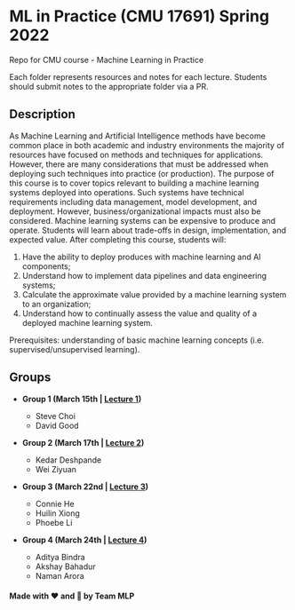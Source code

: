 # ML in Practice (CMU 17691) Spring 2022
Repo for CMU course - Machine Learning in Practice

Each folder represents resources and notes for each lecture. Students should submit notes to the appropriate folder via a PR.

## Description
As Machine Learning and Artificial Intelligence methods have become common place in both academic and industry environments the majority of resources have focused on methods and techniques for applications. However, there are many considerations that must be addressed when deploying such techniques into practice (or production). The purpose of this course is to cover topics relevant to building a machine learning systems deployed into operations. Such systems have technical requirements including data management, model development, and deployment. However, business/organizational impacts must also be considered. Machine learning systems can be expensive to produce and operate. Students will learn about trade-offs in design, implementation, and expected value. After completing this course, students will: 
1. Have the ability to deploy produces with machine learning and AI components; 
2. Understand how to implement data pipelines and data engineering systems; 
3. Calculate the approximate value provided by a machine learning system to an organization; 
4. Understand how to continually assess the value and quality of a deployed machine learning system. 
 
Prerequisites: understanding of basic machine learning concepts (i.e. supervised/unsupervised learning).

## Groups

- **Group 1 (March 15th | [Lecture 1](class-1))**
    - Steve Choi
    - David Good

- **Group 2 (March 17th | [Lecture 2](class-2))**
    - Kedar Deshpande
    - Wei Ziyuan

- **Group 3 (March 22nd | [Lecture 3](class-3))**
    - Connie He
    - Huilin Xiong
    - Phoebe Li

- **Group 4 (March 24th | [Lecture 4](class-4))**
    - Aditya Bindra
    - Akshay Bahadur
    - Naman Arora

#### Made with ❤️ and 🦙 by Team MLP
